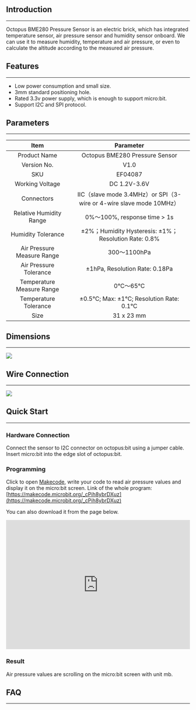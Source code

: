 ## Introduction
---
Octopus BME280 Pressure Sensor is an electric brick, which has integrated temperature sensor, air pressure sensor and humidity sensor onboard. We can use it to measure humidity, temperature and air pressure, or even to calculate the altitude according to the measured air pressure.    


## Features 
---
- Low power consumption and small size. 
- 3mm standard positioning hole. 
- Rated 3.3v power supply, which is enough to support micro:bit.
- Support I2C and SPI protocol. 


## Parameters
---
Item | Parameter 
:-: | :-: 
Product Name |Octopus BME280 Pressure Sensor
Version No.|V1.0
SKU| EF04087
Working Voltage |DC 1.2V-3.6V
Connectors |IIC（slave mode 3.4MHz）or SPI（3-wire or 4-wire slave mode 10MHz）
Relative Humidity Range |0%～100%, response time > 1s
Humidity Tolerance |±2%；Humidity Hysteresis: ±1%；Resolution Rate: 0.8%
Air Pressure Measure Range |300～1100hPa
Air Pressure Tolerance |±1hPa, Resolution Rate: 0.18Pa
Temperature Measure Range|0℃～65℃
Temperature Tolerance |±0.5℃; Max: ±1℃; Resolution Rate: 0.1℃
Size |31 x 23 mm


## Dimensions 
---
![](https://i.imgur.com/ZCHyqrg.png)


## Wire Connection
---
![](https://i.imgur.com/TGFmmNb.png)


## Quick Start 
---  
### Hardware Connection 
Connect the sensor to I2C connector on octopus:bit using a jumper cable.
Insert micro:bit into the edge slot of octopus:bit. 

### Programming  

Click to open [Makecode](https://makecode.microbit.org/), write your code to read air pressure values and display it on the micro:bit screen.
Link of the whole program: [https://makecode.microbit.org/_cPih8ybrDXuz](https://makecode.microbit.org/_cPih8ybrDXuz)

You can also download it from the page below.
<div style="position:relative;height:0;padding-bottom:70%;overflow:hidden;"><iframe style="position:absolute;top:0;left:0;width:100%;height:100%;" src="https://makecode.microbit.org/#pub:_cPih8ybrDXuz" frameborder="0" sandbox="allow-popups allow-forms allow-scripts allow-same-origin"></iframe></div>

### Result  
Air pressure values are scrolling on the micro:bit screen with unit mb.

## FAQ
---
